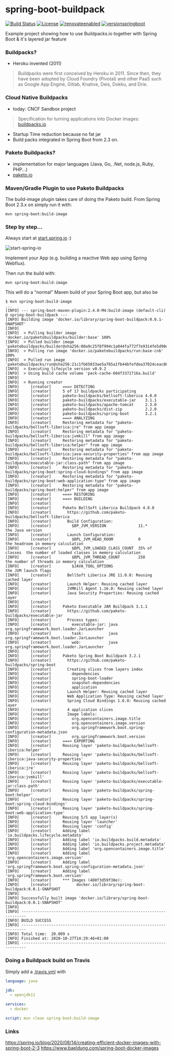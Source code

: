 # spring-boot-buildpack

[![Build Status](https://travis-ci.com/jonashackt/spring-boot-buildpack.svg?branch=main)](https://travis-ci.com/jonashackt/spring-boot-buildpack)
[![License](http://img.shields.io/:license-mit-blue.svg)](https://github.com/jonashackt/spring-boot-buildpack/blob/master/LICENSE)
[![renovateenabled](https://img.shields.io/badge/renovate-enabled-yellow)](https://renovatebot.com)
[![versionspringboot](https://img.shields.io/badge/dynamic/xml?color=brightgreen&url=https://raw.githubusercontent.com/jonashackt/spring-boot-buildpack/master/pom.xml&query=%2F%2A%5Blocal-name%28%29%3D%27project%27%5D%2F%2A%5Blocal-name%28%29%3D%27parent%27%5D%2F%2A%5Blocal-name%28%29%3D%27version%27%5D&label=springboot)](https://github.com/spring-projects/spring-boot)

Example project showing how to use Buildpacks.io together with Spring Boot &amp; it's layered jar feature


### Buildpacks?

* Heroku invented (2011)

> Buildpacks were first conceived by Heroku in 2011. Since then, they have been adopted by Cloud Foundry (Pivotal) and other PaaS such as Google App Engine, Gitlab, Knative, Deis, Dokku, and Drie.


### Cloud Native Buildpacks

* today: CNCF Sandbox project 

> Specification for turning applications into Docker images: [buildpacks.io](https://buildpacks.io/)

* Startup Time reduction because no fat jar
* Build packs integrated in Spring Boot from 2.3 on.


### Paketo Buildpacks?

* implementation for major languages (Java, Go, .Net, node.js, Ruby, PHP...)
* [paketo.io](https://paketo.io/)


### Maven/Gradle Plugin to use Paketo Buildpacks

The build-image plugin takes care of doing the Paketo build. From Spring Boot 2.3.x on simply run it with:

```shell script
mvn spring-boot:build-image
```



### Step by step...

Always start at [start.spring.io](start.spring.io) :)

![start-spring-io](screenshots/start-spring-io.png)

Implement your App (e.g. building a reactive Web app using Spring Webflux).

Then run the build with:

```shell script
mvn spring-boot:build-image
```

This will do a "normal" Maven build of your Spring Boot app, but also be 

```shell script
$ mvn spring-boot:build-image
...
[INFO] --- spring-boot-maven-plugin:2.4.0-M4:build-image (default-cli) @ spring-boot-buildpack ---
[INFO] Building image 'docker.io/library/spring-boot-buildpack:0.0.1-SNAPSHOT'
[INFO]
[INFO]  > Pulling builder image 'docker.io/paketobuildpacks/builder:base' 100%
[INFO]  > Pulled builder image 'paketobuildpacks/builder@sha256:00a9c25f8f994c1a044fa772f7e9314fe5d90d329b40f51426e1dafadbfa5ac8'
[INFO]  > Pulling run image 'docker.io/paketobuildpacks/run:base-cnb' 100%
[INFO]  > Pulled run image 'paketobuildpacks/run@sha256:21c1fb65033ae5a765a1fb44bfefdea37024ceac86ac6098202b891d27b8671f'
[INFO]  > Executing lifecycle version v0.9.2
[INFO]  > Using build cache volume 'pack-cache-604f3372716a.build'
[INFO]
[INFO]  > Running creator
[INFO]     [creator]     ===> DETECTING
[INFO]     [creator]     5 of 17 buildpacks participating
[INFO]     [creator]     paketo-buildpacks/bellsoft-liberica 4.0.0
[INFO]     [creator]     paketo-buildpacks/executable-jar    3.1.1
[INFO]     [creator]     paketo-buildpacks/apache-tomcat     2.3.0
[INFO]     [creator]     paketo-buildpacks/dist-zip          2.2.0
[INFO]     [creator]     paketo-buildpacks/spring-boot       3.2.1
[INFO]     [creator]     ===> ANALYZING
[INFO]     [creator]     Restoring metadata for "paketo-buildpacks/bellsoft-liberica:jre" from app image
[INFO]     [creator]     Restoring metadata for "paketo-buildpacks/bellsoft-liberica:jvmkill" from app image
[INFO]     [creator]     Restoring metadata for "paketo-buildpacks/bellsoft-liberica:helper" from app image
[INFO]     [creator]     Restoring metadata for "paketo-buildpacks/bellsoft-liberica:java-security-properties" from app image
[INFO]     [creator]     Restoring metadata for "paketo-buildpacks/executable-jar:class-path" from app image
[INFO]     [creator]     Restoring metadata for "paketo-buildpacks/spring-boot:spring-cloud-bindings" from app image
[INFO]     [creator]     Restoring metadata for "paketo-buildpacks/spring-boot:web-application-type" from app image
[INFO]     [creator]     Restoring metadata for "paketo-buildpacks/spring-boot:helper" from app image
[INFO]     [creator]     ===> RESTORING
[INFO]     [creator]     ===> BUILDING
[INFO]     [creator]
[INFO]     [creator]     Paketo BellSoft Liberica Buildpack 4.0.0
[INFO]     [creator]       https://github.com/paketo-buildpacks/bellsoft-liberica
[INFO]     [creator]       Build Configuration:
[INFO]     [creator]         $BP_JVM_VERSION              11.*            the Java version
[INFO]     [creator]       Launch Configuration:
[INFO]     [creator]         $BPL_JVM_HEAD_ROOM           0               the headroom in memory calculation
[INFO]     [creator]         $BPL_JVM_LOADED_CLASS_COUNT  35% of classes  the number of loaded classes in memory calculation
[INFO]     [creator]         $BPL_JVM_THREAD_COUNT        250             the number of threads in memory calculation
[INFO]     [creator]         $JAVA_TOOL_OPTIONS                           the JVM launch flags
[INFO]     [creator]       BellSoft Liberica JRE 11.0.8: Reusing cached layer
[INFO]     [creator]       Launch Helper: Reusing cached layer
[INFO]     [creator]       JVMKill Agent 1.16.0: Reusing cached layer
[INFO]     [creator]       Java Security Properties: Reusing cached layer
[INFO]     [creator]
[INFO]     [creator]     Paketo Executable JAR Buildpack 3.1.1
[INFO]     [creator]       https://github.com/paketo-buildpacks/executable-jar
[INFO]     [creator]       Process types:
[INFO]     [creator]         executable-jar: java org.springframework.boot.loader.JarLauncher
[INFO]     [creator]         task:           java org.springframework.boot.loader.JarLauncher
[INFO]     [creator]         web:            java org.springframework.boot.loader.JarLauncher
[INFO]     [creator]
[INFO]     [creator]     Paketo Spring Boot Buildpack 3.2.1
[INFO]     [creator]       https://github.com/paketo-buildpacks/spring-boot
[INFO]     [creator]       Creating slices from layers index
[INFO]     [creator]         dependencies
[INFO]     [creator]         spring-boot-loader
[INFO]     [creator]         snapshot-dependencies
[INFO]     [creator]         application
[INFO]     [creator]       Launch Helper: Reusing cached layer
[INFO]     [creator]       Web Application Type: Reusing cached layer
[INFO]     [creator]       Spring Cloud Bindings 1.6.0: Reusing cached layer
[INFO]     [creator]       4 application slices
[INFO]     [creator]       Image labels:
[INFO]     [creator]         org.opencontainers.image.title
[INFO]     [creator]         org.opencontainers.image.version
[INFO]     [creator]         org.springframework.boot.spring-configuration-metadata.json
[INFO]     [creator]         org.springframework.boot.version
[INFO]     [creator]     ===> EXPORTING
[INFO]     [creator]     Reusing layer 'paketo-buildpacks/bellsoft-liberica:helper'
[INFO]     [creator]     Reusing layer 'paketo-buildpacks/bellsoft-liberica:java-security-properties'
[INFO]     [creator]     Reusing layer 'paketo-buildpacks/bellsoft-liberica:jre'
[INFO]     [creator]     Reusing layer 'paketo-buildpacks/bellsoft-liberica:jvmkill'
[INFO]     [creator]     Reusing layer 'paketo-buildpacks/executable-jar:class-path'
[INFO]     [creator]     Reusing layer 'paketo-buildpacks/spring-boot:helper'
[INFO]     [creator]     Reusing layer 'paketo-buildpacks/spring-boot:spring-cloud-bindings'
[INFO]     [creator]     Reusing layer 'paketo-buildpacks/spring-boot:web-application-type'
[INFO]     [creator]     Reusing 5/5 app layer(s)
[INFO]     [creator]     Reusing layer 'launcher'
[INFO]     [creator]     Reusing layer 'config'
[INFO]     [creator]     Adding label 'io.buildpacks.lifecycle.metadata'
[INFO]     [creator]     Adding label 'io.buildpacks.build.metadata'
[INFO]     [creator]     Adding label 'io.buildpacks.project.metadata'
[INFO]     [creator]     Adding label 'org.opencontainers.image.title'
[INFO]     [creator]     Adding label 'org.opencontainers.image.version'
[INFO]     [creator]     Adding label 'org.springframework.boot.spring-configuration-metadata.json'
[INFO]     [creator]     Adding label 'org.springframework.boot.version'
[INFO]     [creator]     *** Images (408f3d59f38e):
[INFO]     [creator]           docker.io/library/spring-boot-buildpack:0.0.1-SNAPSHOT
[INFO]
[INFO] Successfully built image 'docker.io/library/spring-boot-buildpack:0.0.1-SNAPSHOT'
[INFO]
[INFO] ------------------------------------------------------------------------
[INFO] BUILD SUCCESS
[INFO] ------------------------------------------------------------------------
[INFO] Total time:  20.009 s
[INFO] Finished at: 2020-10-27T14:29:46+01:00
[INFO] ------------------------------------------------------------------------
``` 

### Doing a Buildpack build on Travis

Simply add a [.travis.yml](.travis.yml) with

```yaml
language: java

jdk:
  - openjdk11

services:
  - docker

script: mvn clean spring-boot:build-image
```




### Links

https://spring.io/blog/2020/08/14/creating-efficient-docker-images-with-spring-boot-2-3
https://www.baeldung.com/spring-boot-docker-images
